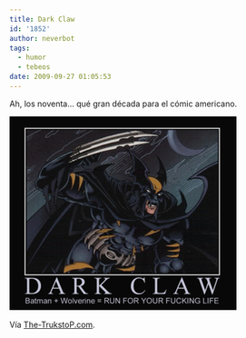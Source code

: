 ```yaml
---
title: Dark Claw
id: '1852'
author: neverbot
tags:
  - humor
  - tebeos
date: 2009-09-27 01:05:53
---
```


Ah, los noventa... qué gran década para el cómic americano.

[![](./dark-claw/darkclaw_sm.jpg)](http://www.the-trukstop.com/articles/2009/darkclaw.html)

Vía [The-TrukstoP.com](http://www.the-trukstop.com/articles/2009/darkclaw.html).